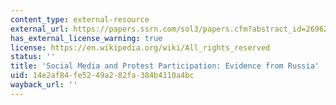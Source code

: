 ```yaml
---
content_type: external-resource
external_url: https://papers.ssrn.com/sol3/papers.cfm?abstract_id=2696236
has_external_license_warning: true
license: https://en.wikipedia.org/wiki/All_rights_reserved
status: ''
title: 'Social Media and Protest Participation: Evidence from Russia'
uid: 14e2af84-fe52-49a2-82fa-384b4110a4bc
wayback_url: ''
---
```

